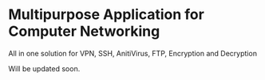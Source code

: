 # Multipurpose Application for Computer Networking
All in one solution for VPN, SSH, AnitiVirus, FTP, Encryption and Decryption

Will be updated soon.
